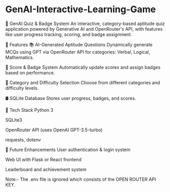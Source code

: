 # GenAI-Interactive-Learning-Game

🧠 GenAI Quiz & Badge System
An interactive, category-based aptitude quiz application powered by Generative AI and OpenRouter's API, with features like user progress tracking, scoring, and badge assignment.

🚀 Features
📚 AI-Generated Aptitude Questions
Dynamically generate MCQs using GPT via OpenRouter API for categories: Verbal, Logical, Mathematics.

🎯 Score & Badge System
Automatically update scores and assign badges based on performance.

🧩 Category and Difficulty Selection
Choose from different categories and difficulty levels.

🛢️ SQLite Database
Stores user progress, badges, and scores.

🧠 Tech Stack
Python 3

SQLite3

OpenRouter API (uses OpenAI GPT-3.5-turbo)

requests, dotenv

📌 Future Enhancements
User authentication & login system

Web UI with Flask or React frontend

Leaderboard and achievement system

Note:- The .env file is ignored which consists of the OPEN ROUTER API KEY.
